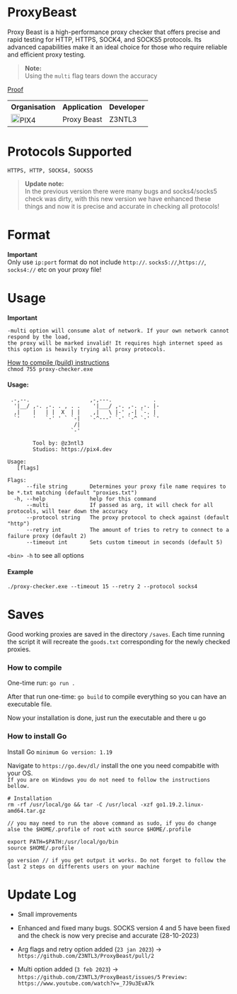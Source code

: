 # ProxyBeast


Proxy Beast is a high-performance proxy checker that offers precise and rapid testing for HTTP, HTTPS, SOCK4, and SOCKS5 protocols. Its advanced capabilities make it an ideal choice for those who require reliable and efficient proxy testing.
> **Note:**<br>Using the ``multi`` flag tears down the accuracy

<a href="https://www.youtube.com/watch?v=Me-kgUIcb84"> Proof</a> 
<table><tr><th>Organisation</th><th>Application</th><th>Developer</th></tr><tr><td><img src="https://media.discordapp.net/attachments/956310840464773200/968964843333877830/logopix4.png" width="20">PIX4</td><td>Proxy Beast</td><td>Z3NTL3</td></tr></table>

# Protocols Supported
`HTTPS, HTTP, SOCKS4, SOCKS5`

> **Update note:**<br>
> In the previous version there were many bugs and socks4/socks5 check was dirty,
with this new version we have enhanced these things and now it is precise and accurate in checking all protocols!

# Format

**Important**<br>
Only use `ip:port` format do not include `http://`. `socks5://`,`https://`, `socks4://` etc on your proxy file!

# Usage

**Important**<br>

```
-multi option will consume alot of network. If your own network cannot respond by the load,
the proxy will be marked invalid! It requires high internet speed as this option is heavily trying all proxy protocols.
```

<a href="https://github.com/Z3NTL3/ProxyBeast#saves">How to compile (build) instructions</a><br>
`chmod 755 proxy-checker.exe`<br>

#### Usage:

```
 .-,--.                   ,-,---.             . 
  '|__/ ,-. ,-. . , . .    '|___/ ,-. ,-. ,-. |-
  ,|    |   | |  X  | |    ,|   \ |-' ,-| `-. | 
  `'    '   `-' ' ` `-|   `-^---' `-' `-^ `-' `'
                     /|
                    `-'

        Tool by: @z3ntl3
        Studios: https://pix4.dev 

Usage:
   [flags]

Flags:
      --file string       Determines your proxy file name requires to be *.txt matching (default "proxies.txt")
  -h, --help              help for this command
      --multi             If passed as arg, it will check for all protocols, will tear down the accuracy       
      --protocol string   The proxy protocol to check against (default "http")
      --retry int         The amount of tries to retry to connect to a failure proxy (default 2)
      --timeout int       Sets custom timeout in seconds (default 5)
```

`<bin> -h` to see all options

#### Example

`./proxy-checker.exe --timeout 15 --retry 2 --protocol socks4`<br>

# Saves

Good working proxies are saved in the directory `/saves`. Each time running the script it will recreate the `goods.txt` corresponding for the newly checked proxies.

### How to compile

One-time run:
`go run .`

After that run one-time:
`go build` to compile everything so you can have an executable file.

Now your installation is done, just run the executable and there u go

### How to install Go

Install Go `minimum Go version: 1.19`

Navigate to `https://go.dev/dl/` install the one you need compabitle with your OS.<br>
`If you are on Windows you do not need to follow the instructions bellow.`

```
# Installation
rm -rf /usr/local/go && tar -C /usr/local -xzf go1.19.2.linux-amd64.tar.gz

// you may need to run the above command as sudo, if you do change alse the $HOME/.profile of root with source $HOME/.profile

export PATH=$PATH:/usr/local/go/bin
source $HOME/.profile

go version // if you get output it works. Do not forget to follow the last 2 steps on differents users on your machine
```

# Update Log
- Small improvements
- Enhanced and fixed many bugs. SOCKS version 4 and 5 have been fixed and the check is now very precise and accurate (28-10-2023)

- Arg flags and retry option added (`23 jan 2023`) -> `https://github.com/Z3NTL3/ProxyBeast/pull/2`
- Multi option added (`3 feb 2023`) -> `https://github.com/Z3NTL3/ProxyBeast/issues/5` ``Preview: https://www.youtube.com/watch?v=_7J9u3EvA7k``
